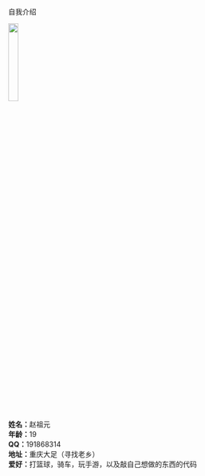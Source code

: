 自我介绍
<dr>

<img src="http://b319.photo.store.qq.com/psb?/V10Hvxck4QCdZ7/9VlZEeZ7iUG5AETyudX15.BuTF2dwnvjkY*ZNGHZrqE!/b/dD8BAAAAAAAA&bo=OASgBQAAAAARB6k!&rf=viewer_4" width="20%" alt=""/>
<dr>  

<strong>姓名：</strong>赵祖元<dr>  
<strong>年龄：</strong>19<dr>  
<strong>QQ：</strong>191868314<dr>  
<strong>地址：</strong>重庆大足（寻找老乡）<dr>  
<strong>爱好：</strong>打篮球，骑车，玩手游，以及敲自己想做的东西的代码<dr>
